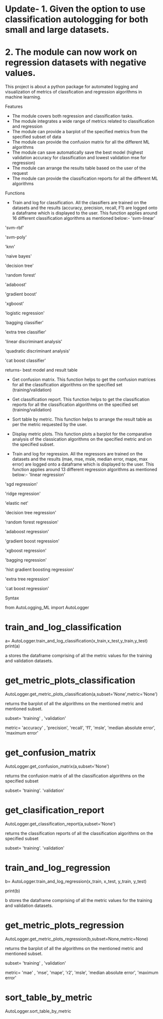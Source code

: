 # Update- 1. Given the option to use classification autologging for both small and large datasets. 
# 2. The module can now work on regression datasets with negative values.
This project is about a python package for automated logging and visualization of metrics of classfication and regression algorithms in machine learning.

Features
* The module covers both regression and classification tasks. 
* The module integrates a wide range of metrics related to classification and regression
* The module can provide a barplot of the specified metrics from the specified subset of data
* The module can provide the confusion matrix for all the different ML algorithms
* The module can save automatically save the best model (highest validation accuracy for classification and lowest validation mse for regression)
* The module can arrange the results table based on the user of the request
* The module can provide the classification reports for all the different ML algorithms


Functions
* Train and log for classification. All the classifiers are trained on the datasets and the results (accuracy, precision, recall, F1) are logged onto a dataframe which is displayed to the user. This function applies around 16 different classification algorithms as mentioned below:-
'svm-linear'

'svm-rbf'

'svm-poly'

'knn'

'naive bayes'

'decision tree'

'random forest'

'adaboost'

'gradient boost'

'xgboost'

'logistic regression'

'bagging classifier'

'extra tree classifier'

'linear discriminant analysis'

'quadratic discriminant analysis'

'cat boost classifier'

returns- best model and result table


* Get confusion matrix. This function helps to get the confusion matrices for all the classification algorithms on the specified set (training/validation)

* Get classification report. This function helps to get the classification reports for all the classification algorithms on the specified set (training/validation)

* Sort table by metric. This function helps to arrange the result table as per the metric requested by the user.

* Display metric plots. This function plots a barplot for the comparative analysis of the classication algorithms on the specified metric and on the specified subset. 

* Train and log for regression. All the regressors are trained on the datasets and the results (mae, mse, msle, median error, mape, max error) are logged onto a dataframe which is displayed to the user. This function applies around 13 different regression algorithms as mentioned below:- 
'linear regression'

'sgd regression'

'ridge regression'

'elastic net'

'decision tree regression'

'random forest regression'

'adaboost regression'

'gradient boost regression'

'xgboost regression'

'bagging regression'

'hist gradient boosting regression'

'extra tree regression'

'cat boost regression'

Syntax

from AutoLogging_ML import AutoLogger

# train_and_log_classification

a= AutoLogger.train_and_log_classification(x_train,x_test,y_train,y_test)
print(a)

a stores the dataframe comprising of all the metric values for the training and validation datasets. 

# get_metric_plots_classification

AutoLogger.get_metric_plots_classification(a,subset='None',metric='None')

returns the barplot of all the algorithms on the mentioned metric and mentioned subset.

subset= 'training' , 'validation'

metric= 'accuracy' , 'precision', 'recall', 'f1', 'msle', 'median absolute error', 'maximum error'

# get_confusion_matrix

AutoLogger.get_confusion_matrix(a,subset='None')

returns the confusion matrix of all the classification algorithms on the specified subset

subset= 'training'. 'validation'

# get_clasification_report

AutoLogger.get_classification_report(a,subset='None')

returns the classification reports of all the classification algorithms on the specified subset

subset= 'training'. 'validation'

# train_and_log_regression

b= AutoLogger.train_and_log_regression(x_train, x_test, y_train, y_test)

print(b)


b stores the dataframe comprising of all the metric values for the training and validation datasets.

# get_metric_plots_regression

AutoLogger.get_metric_plots_regression(b,subset=None,metric=None)


returns the barplot of all the algorithms on the mentioned metric and mentioned subset.

subset= 'training' , 'validation'

metric= 'mae' , 'mse', 'mape', 'r2', 'msle', 'median absolute error', 'maximum error'

# sort_table_by_metric

AutoLogger.sort_table_by_metric